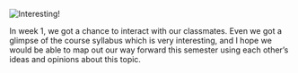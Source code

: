 ![Interesting!](https://media.makeameme.org/created/interesting-very-interesting-5b9cce.jpg)

In week 1, we got a chance to interact with our classmates. Even we got a glimpse of the course syllabus which is very interesting, and I hope we would be able to map out our way forward this semester using each other’s ideas and opinions about this topic.
